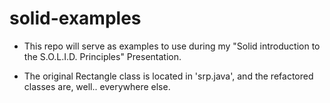 # solid-examples

* This repo will serve as examples to use during my "Solid introduction to the S.O.L.I.D. Principles" Presentation.

* The original Rectangle class is located in 'srp.java', and the refactored classes are, well.. everywhere else.